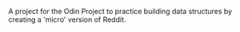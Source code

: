 A project for the Odin Project to practice building data structures by creating a 'micro' version of Reddit.